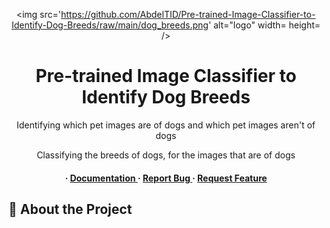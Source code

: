
<div align='center'>

<img src='https://github.com/AbdelTID/Pre-trained-Image-Classifier-to-Identify-Dog-Breeds/raw/main/dog_breeds.png' alt="logo" width= height= />
<h1>Pre-trained Image Classifier to Identify Dog Breeds </h1>
<p>Identifying which pet images are of dogs and which pet images aren't of dogs </p>
<p>Classifying the breeds of dogs, for the images that are of dogs</p>

<h4> <span> · </span> <a href="https://github.com/sujitlaware1809/Pre-trained Image Classifier to Identify Dog Breeds/blob/master/README.md"> Documentation </a> <span> · </span> <a href="https://github.com/sujitlaware1809/Pre-trained Image Classifier to Identify Dog Breeds/issues"> Report Bug </a> <span> · </span> <a href="https://github.com/sujitlaware1809/Pre-trained Image Classifier to Identify Dog Breeds/issues"> Request Feature </a> </h4>


</div>

## :star2: About the Project
